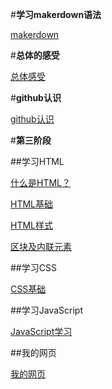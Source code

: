 #**学习makerdown语法**

[makerdown](https://github.com/feisedelu/wo-de-xue-xi-zi-niao/blob/main/makedown.md)

#**总体的感受**

[总体感受](https://github.com/feisedelu/wo-de-xue-xi-zi-niao/blob/main/%23%E6%80%BB%E4%BD%93%E6%84%9F%E5%8F%97.md)

#**github认识**

[github认识](https://github.com/feisedelu/wo-de-xue-xi-zi-niao/blob/main/github%E8%AE%A4%E8%AF%86.md)

#**第三阶段**

##学习HTML

[什么是HTML？](https://github.com/feisedelu/wo-de-xue-xi-zi-niao/blob/main/%E4%BB%80%E4%B9%88%E6%98%AFHTML%EF%BC%9F.md)

[HTML基础](https://github.com/feisedelu/wo-de-xue-xi-zi-niao/blob/main/HTML%E5%9F%BA%E7%A1%80.md)

[HTML样式](https://github.com/feisedelu/wo-de-xue-xi-zi-niao/blob/main/HTML%E6%A0%B7%E5%BC%8F.md)

[区块及内联元素](https://github.com/feisedelu/wo-de-xue-xi-zi-niao/blob/main/%E5%8C%BA%E5%9D%97%E5%8F%8A%E5%86%85%E8%81%94%E5%85%83%E7%B4%A0.md)

##学习CSS

[CSS基础](https://github.com/feisedelu/wo-de-xue-xi-zi-niao/blob/main/CSS%E5%9F%BA%E7%A1%80.md)

##学习JavaScript

[JavaScript学习](https://github.com/feisedelu/wo-de-xue-xi-zi-niao/blob/main/JavaScript%E5%AD%A6%E4%B9%A0.md)

##我的网页

[我的网页](https://github.com/feisedelu/wo-de-xue-xi-zi-niao/blob/main/Untitled-1.html)
